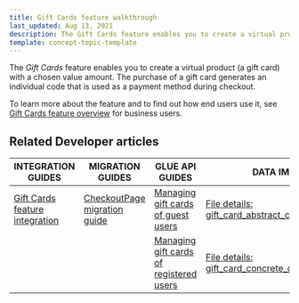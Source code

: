 ```yaml
---
title: Gift Cards feature walkthrough
last_updated: Aug 13, 2021
description: The Gift Cards feature enables you to create a virtual product (a gift card) with a chosen value amount
template: concept-topic-template
---
```


The _Gift Cards_ feature enables you to create a virtual product (a gift card) with a chosen value amount. The purchase of a gift card generates an individual code that is used as a payment method during checkout.


To learn more about the feature and to find out how end users use it, see [Gift Cards feature overview](/docs/scos/user/features/{{page.version}}/gift-cards-feature-overview.html) for business users.


## Related Developer articles

| INTEGRATION GUIDES  | MIGRATION GUIDES | GLUE API GUIDES | DATA IMPORT |
|---|---|---|---|
| [Gift Cards feature integration](/docs/scos/dev/feature-integration-guides/{{page.version}}/gift-cards-feature-integration.html) | [CheckoutPage migration guide](/docs/scos/dev/module-migration-guides/202108.0/migration-guide-checkoutpage.html) | [Managing gift cards of guest users](/docs/scos/dev/glue-api-guides/{{page.version}}/managing-carts/guest-carts/managing-gift-cards-of-guest-users.html) | [File details: gift_card_abstract_configuration.csv](/docs/scos/dev/data-import/{{page.version}}/data-import-categories/special-product-types/gift-cards/file-details-gift-card-abstract-configuration.csv.html) |
|  |  | [Managing gift cards of registered users](/docs/scos/dev/glue-api-guides/{{page.version}}/managing-carts/carts-of-registered-users/managing-gift-cards-of-registered-users.html) | [File details: gift_card_concrete_configuration.csv](/docs/scos/dev/data-import/{{page.version}}/data-import-categories/special-product-types/gift-cards/file-details-gift-card-concrete-configuration.csv.html) |
